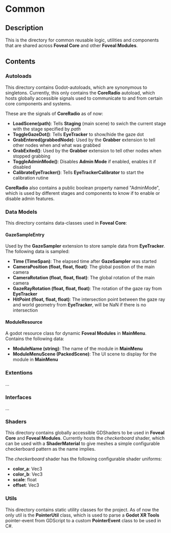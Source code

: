 # Common

## Description

This is the directory for common reusable logic, utilities and components that are shared across **Foveal Core** and other **Foveal Modules**.

## Contents

### Autoloads

This directory contains Godot-autoloads, which are synonymous to singletons.
Currently, this only contains the **CoreRadio** autoload, which hosts globally accessible signals used to communicate to and from certain core components and systems.

These are the signals of **CoreRadio** as of now:

- **LoadScene(path)**: Tells **Staging** (main scene) to swich the current stage with the stage specified by *path*
- **ToggleGazeDot()**: Tells **EyeTracker** to show/hide the gaze dot
- **GrabEntered(grabbedNode)**: Used by the **Grabber** extension to tell other nodes when and what was grabbed
- **GrabExited()**: Used by the **Grabber** extension to tell other nodes when stopped grabbing
- **ToggleAdminMode()**: Disables **Admin Mode** if enabled, enables it if disabled
- **CalibrateEyeTracker()**: Tells **EyeTrackerCalibrator** to start the calibration rutine

**CoreRadio** also contains a public boolean property named "AdminMode", which is used by different stages and components to know if to enable or disable admin features.

### Data Models

This directory contains data-classes used in **Foveal Core**:

#### GazeSampleEntry

Used by the **GazeSampler** extension to store sample data from **EyeTracker**.
The following data is sampled:

- **Time (TimeSpan)**: The elapsed time after **GazeSampler** was started
- **CameraPosition (float, float, float)**: The global position of the main camera
- **CameraRotation (float, float, float)**: The global rotation of the main camera
- **GazeRayRotation (float, float, float)**: The rotation of the gaze ray from **EyeTracker**
- **HitPoint (float, float, float)**: The intersection point between the gaze ray and world geometry from **EyeTracker**, will be NaN if there is no intersection

#### ModuleResource

A godot resource class for dynamic **Foveal Modules** in **MainMenu**.
Contains the following data:

- **ModuleName (string)**: The name of the module in **MainMenu**
- **ModuleMenuScene (PackedScene)**: The UI scene to display for the module in **MainMenu**

### Extentions

...

### Interfaces

...

### Shaders

This directory contains globally accessible GDShaders to be used in **Foveal Core** and **Foveal Modules**.
Currently hosts the *checkerboard* shader, which can be used with a **ShaderMaterial** to give meshes a simple configurable checkerboard pattern as the name implies.

The *checkerboard* shader has the following configurable shader uniforms:

- **color_a**: Vec3
- **color_b**: Vec3
- **scale**: float
- **offset**: Vec3

### Utils

This directory contains static utility classes for the project.
As of now the only util is the **PointerUtil** class, which is used to parse a **Godot XR Tools** pointer-event from GDScript to a custom **PointerEvent** class to be used in C#.